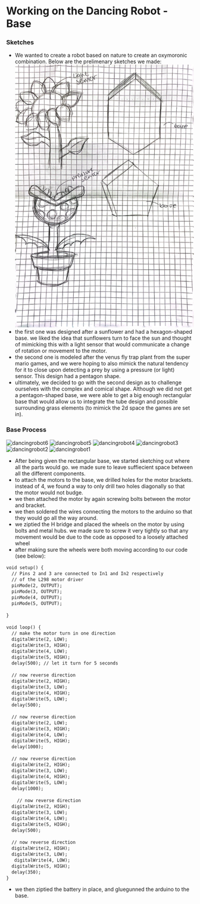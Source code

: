 # Working on the Dancing Robot - Base
### Sketches
- We wanted to create a robot based on nature to create an oxymoronic combination. Below are the prelimenary sketches we made:
![First Robot Sketches](PRrobot1sketch.JPG)
- the first one was designed after a sunflower and had a hexagon-shaped base. we liked the idea that sunflowers turn to face the sun and thought of mimicking this with a light sensor that would communicate a change of rotation or movement to the motor.
- the second one is modeled after the venus fly trap plant from the super mario games, and we were hoping to also mimick the natural tendency for it to close upon detecting a prey by using a pressure (or light) sensor. This design had a pentagon shape.
- ultimately, we decided to go with the second design as to challenge ourselves with the complex and comical shape. Although we did not get a pentagon-shaped base, we were able to get a big enough rectangular base that would allow us to integrate the tube design and possible surrounding grass elements (to mimick the 2d space the games are set in).
### Base Process


![dancingrobot6](https://github.com/ShaikhaAlN/PerformingRobots/assets/98512587/a919b2f9-c23f-4403-8da4-77714349ca48)
![dancingrobot5](https://github.com/ShaikhaAlN/PerformingRobots/assets/98512587/8fef6ae2-f477-401c-ad21-8197e48c5be8)
![dancingrobot4](https://github.com/ShaikhaAlN/PerformingRobots/assets/98512587/d3cd59b1-6ef5-4bf9-af17-78b7845ca413)
![dancingrobot3](https://github.com/ShaikhaAlN/PerformingRobots/assets/98512587/53be1bd2-a65a-4ecd-9e2f-fa1ffe4be47f)
![dancingrobot2](https://github.com/ShaikhaAlN/PerformingRobots/assets/98512587/a2f36419-4db8-4d9e-83f9-15b65f2cadce)
![dancingrobot1](https://github.com/ShaikhaAlN/PerformingRobots/assets/98512587/d00a1cdc-c394-4267-b4ae-9c7248dc4794)


- After being given the rectangular base, we started sketching out where all the parts would go. we made sure to leave suffiecient space between all the different components.
- to attach the motors to the base, we drilled holes for the motor brackets. instead of 4, we found a way to only drill two holes diagonally so that the motor would not budge.
- we then attached the motor by again screwing bolts between the motor and bracket.
- we then soldered the wires connecting the motors to the arduino so that they would go all the way around.
- we ziptied the H bridge and placed the wheels on the motor by using bolts and metal hubs. we made sure to screw it very tightly so that any movement would be due to the code as opposed to a loosely attached wheel
- after making sure the wheels were both moving according to our code (see below):

```
void setup() {
  // Pins 2 and 3 are connected to In1 and In2 respectively
  // of the L298 motor driver
  pinMode(2, OUTPUT);
  pinMode(3, OUTPUT);
  pinMode(4, OUTPUT);
  pinMode(5, OUTPUT);

}

void loop() {
  // make the motor turn in one direction
  digitalWrite(2, LOW);
  digitalWrite(3, HIGH);
  digitalWrite(4, LOW);
  digitalWrite(5, HIGH);
  delay(500); // let it turn for 5 seconds

  // now reverse direction
  digitalWrite(2, HIGH);
  digitalWrite(3, LOW);
  digitalWrite(4, HIGH);
  digitalWrite(5, LOW);
  delay(500);

  // now reverse direction
  digitalWrite(2, LOW);
  digitalWrite(3, HIGH);
  digitalWrite(4, LOW);
  digitalWrite(5, HIGH);
  delay(1000);

  // now reverse direction
  digitalWrite(2, HIGH);
  digitalWrite(3, LOW);
  digitalWrite(4, HIGH);
  digitalWrite(5, LOW);
  delay(1000);

    // now reverse direction
  digitalWrite(2, HIGH);
  digitalWrite(3, LOW);
  digitalWrite(4, LOW);
  digitalWrite(5, HIGH);
  delay(500);

  // now reverse direction
  digitalWrite(2, HIGH);
  digitalWrite(3, LOW);
   digitalWrite(4, LOW);
  digitalWrite(5, HIGH);
  delay(350);
}
```

- we then ziptied the battery in place, and gluegunned the arduino to the base.


